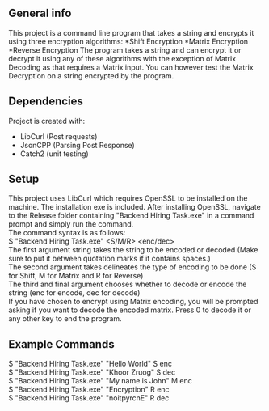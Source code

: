 ## General info
This project is a command line program that takes a string and encrypts it using three encryption algorithms:
*Shift Encryption
*Matrix Encryption
*Reverse Encryption
The program takes a string and can encrypt it or decrypt it using any of these algorithms with the exception of Matrix Decoding as that requires a Matrix input. You can however test the Matrix Decryption on a string encrypted by the program.
	
## Dependencies
Project is created with:
* LibCurl (Post requests)
* JsonCPP (Parsing Post Response)
* Catch2 (unit testing)
	
## Setup
This project uses LibCurl which requires OpenSSL to be installed on the machine. The installation exe is included.
After installing OpenSSL, navigate to the Release folder containing "Backend Hiring Task.exe" in a command prompt and simply run the command.  
The command syntax is as follows:  
$ "Backend Hiring Task.exe" <string> <S/M/R> <enc/dec>  
The first argument string takes the string to be encoded or decoded (Make sure to put it between quotation marks if it contains spaces.)  
The second argument takes delineates the type of encoding to be done (S for Shift, M for Matrix and R for Reverse)  
The third and final argument chooses whether to decode or encode the string (enc for encode, dec for decode)  
If you have chosen to encrypt using Matrix encoding, you will be prompted asking if you want to decode the encoded matrix. Press 0 to decode it or any other key to end the program.  

## Example Commands
$ "Backend Hiring Task.exe" "Hello World" S enc  
$ "Backend Hiring Task.exe" "Khoor Zruog" S dec  
$ "Backend Hiring Task.exe" "My name is John" M enc  
$ "Backend Hiring Task.exe" "Encryption" R enc  
$ "Backend Hiring Task.exe" "noitpyrcnE" R dec  